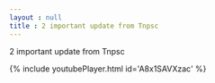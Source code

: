 ```yaml
---
layout : null
title : 2 important update from Tnpsc
---
```


2 important update from Tnpsc



{% include youtubePlayer.html id='A8x1SAVXzac' %}
